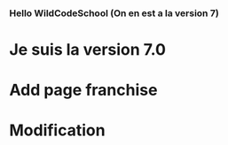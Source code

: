 ### Hello WildCodeSchool (On en est a la version 7)
# Je suis la version 7.0
# Add page franchise
# Modification
